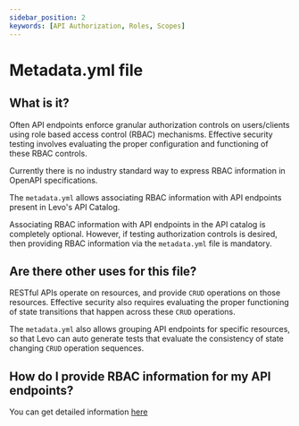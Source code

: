 ```yaml
---
sidebar_position: 2
keywords: [API Authorization, Roles, Scopes]
---
```


# Metadata.yml file

## What is it?

Often API endpoints enforce granular authorization controls on users/clients using role based access control (RBAC) mechanisms. Effective security testing involves evaluating the proper configuration and functioning of these RBAC controls.

Currently there is no industry standard way to express RBAC information in OpenAPI specifications.

The `metadata.yml` allows associating RBAC information with API endpoints present in Levo's API Catalog.

Associating RBAC information with API endpoints in the API catalog is completely optional. However, if testing authorization controls is desired, then providing RBAC information via the `metadata.yml` file is mandatory.

## Are there other uses for this file?
RESTful APIs operate on resources, and provide `CRUD` operations on those resources. Effective security also requires evaluating the proper functioning of state transitions that happen across these `CRUD` operations.

The `metadata.yml` also allows grouping API endpoints for specific resources, so that Levo can auto generate tests that evaluate the consistency of state changing `CRUD` operation sequences.

## How do I provide RBAC information for my API endpoints?
You can get detailed information [here](../../../security-testing/tasks/api-rbac/api-rbac-tasks.md)